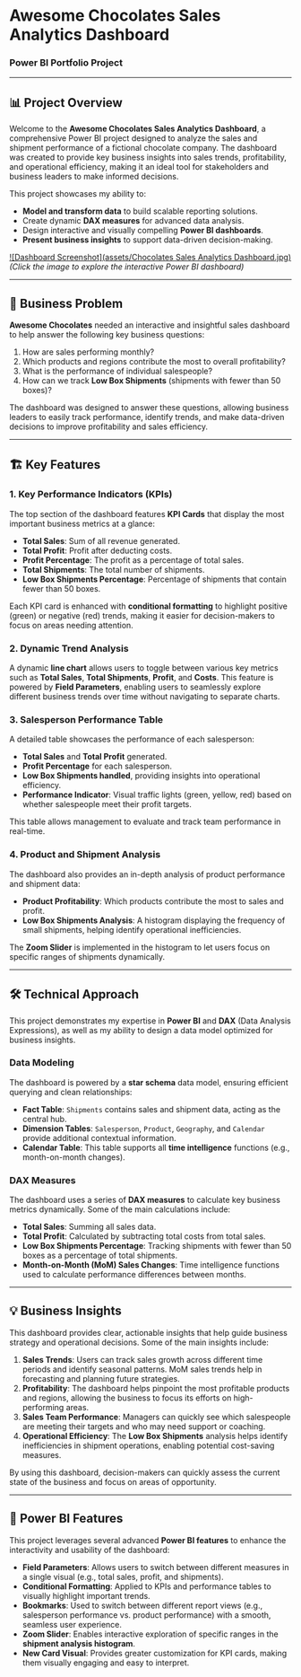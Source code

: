 # Awesome Chocolates Sales Analytics Dashboard

### Power BI Portfolio Project 

---

## 📊 Project Overview

Welcome to the **Awesome Chocolates Sales Analytics Dashboard**, a comprehensive Power BI project designed to analyze the sales and shipment performance of a fictional chocolate company. The dashboard was created to provide key business insights into sales trends, profitability, and operational efficiency, making it an ideal tool for stakeholders and business leaders to make informed decisions.

This project showcases my ability to:

- **Model and transform data** to build scalable reporting solutions.
- Create dynamic **DAX measures** for advanced data analysis.
- Design interactive and visually compelling **Power BI dashboards**.
- **Present business insights** to support data-driven decision-making.

[![Dashboard Screenshot](assets/Chocolates Sales Analytics Dashboard.jpg)](https://app.powerbi.com/view?r=eyJrIjoiNzA5Njg3Y2YtNDU1Zi00NTdlLTkxY2UtZjY2YTRiNWYyNTY3IiwidCI6IjY4MWUzZDU3LWI4YWUtNGZiZC1hODI2LTAyYmYwNzU5OWNjYiJ9&pageName=33c8d5119090eee8da0a) 
*(Click the image to explore the interactive Power BI dashboard)*

---

## 🚀 Business Problem

**Awesome Chocolates** needed an interactive and insightful sales dashboard to help answer the following key business questions:

1. How are sales performing monthly?
2. Which products and regions contribute the most to overall profitability?
3. What is the performance of individual salespeople?
4. How can we track **Low Box Shipments** (shipments with fewer than 50 boxes)?

The dashboard was designed to answer these questions, allowing business leaders to easily track performance, identify trends, and make data-driven decisions to improve profitability and sales efficiency.

---

## 🏗️ Key Features

### 1. **Key Performance Indicators (KPIs)**

The top section of the dashboard features **KPI Cards** that display the most important business metrics at a glance:
- **Total Sales**: Sum of all revenue generated.
- **Total Profit**: Profit after deducting costs.
- **Profit Percentage**: The profit as a percentage of total sales.
- **Total Shipments**: The total number of shipments.
- **Low Box Shipments Percentage**: Percentage of shipments that contain fewer than 50 boxes.

Each KPI card is enhanced with **conditional formatting** to highlight positive (green) or negative (red) trends, making it easier for decision-makers to focus on areas needing attention.

### 2. **Dynamic Trend Analysis**

A dynamic **line chart** allows users to toggle between various key metrics such as **Total Sales**, **Total Shipments**, **Profit**, and **Costs**. This feature is powered by **Field Parameters**, enabling users to seamlessly explore different business trends over time without navigating to separate charts.

### 3. **Salesperson Performance Table**

A detailed table showcases the performance of each salesperson:
- **Total Sales** and **Total Profit** generated.
- **Profit Percentage** for each salesperson.
- **Low Box Shipments handled**, providing insights into operational efficiency.
- **Performance Indicator**: Visual traffic lights (green, yellow, red) based on whether salespeople meet their profit targets.

This table allows management to evaluate and track team performance in real-time.

### 4. **Product and Shipment Analysis**

The dashboard also provides an in-depth analysis of product performance and shipment data:
- **Product Profitability**: Which products contribute the most to sales and profit.
- **Low Box Shipments Analysis**: A histogram displaying the frequency of small shipments, helping identify operational inefficiencies.

The **Zoom Slider** is implemented in the histogram to let users focus on specific ranges of shipments dynamically.


---

## 🛠️ Technical Approach

This project demonstrates my expertise in **Power BI** and **DAX** (Data Analysis Expressions), as well as my ability to design a data model optimized for business insights.

### Data Modeling

The dashboard is powered by a **star schema** data model, ensuring efficient querying and clean relationships:
- **Fact Table**: `Shipments` contains sales and shipment data, acting as the central hub.
- **Dimension Tables**: `Salesperson`, `Product`, `Geography`, and `Calendar` provide additional contextual information.
- **Calendar Table**: This table supports all **time intelligence** functions (e.g., month-on-month changes).

### DAX Measures

The dashboard uses a series of **DAX measures** to calculate key business metrics dynamically. Some of the main calculations include:

- **Total Sales**: Summing all sales data.
- **Total Profit**: Calculated by subtracting total costs from total sales.
- **Low Box Shipments Percentage**: Tracking shipments with fewer than 50 boxes as a percentage of total shipments.
- **Month-on-Month (MoM) Sales Changes**: Time intelligence functions used to calculate performance differences between months.

---

## 💡 Business Insights

This dashboard provides clear, actionable insights that help guide business strategy and operational decisions. Some of the main insights include:

1. **Sales Trends**: Users can track sales growth across different time periods and identify seasonal patterns. MoM sales trends help in forecasting and planning future strategies.
2. **Profitability**: The dashboard helps pinpoint the most profitable products and regions, allowing the business to focus its efforts on high-performing areas.
3. **Sales Team Performance**: Managers can quickly see which salespeople are meeting their targets and who may need support or coaching.
4. **Operational Efficiency**: The **Low Box Shipments** analysis helps identify inefficiencies in shipment operations, enabling potential cost-saving measures.

By using this dashboard, decision-makers can quickly assess the current state of the business and focus on areas of opportunity.

---

## 🎯 Power BI Features

This project leverages several advanced **Power BI features** to enhance the interactivity and usability of the dashboard:

- **Field Parameters**: Allows users to switch between different measures in a single visual (e.g., total sales, profit, and shipments).
- **Conditional Formatting**: Applied to KPIs and performance tables to visually highlight important trends.
- **Bookmarks**: Used to switch between different report views (e.g., salesperson performance vs. product performance) with a smooth, seamless user experience.
- **Zoom Slider**: Enables interactive exploration of specific ranges in the **shipment analysis histogram**.
- **New Card Visual**: Provides greater customization for KPI cards, making them visually engaging and easy to interpret.
